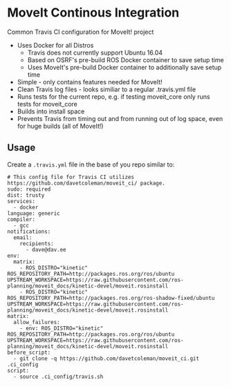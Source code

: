 # MoveIt Continous Integration
Common Travis CI configuration for MoveIt! project

- Uses Docker for all Distros
  - Travis does not currently support Ubuntu 16.04
  - Based on OSRF's pre-build ROS Docker container to save setup time
  - Uses MoveIt's pre-build Docker container to additionally save setup time
- Simple - only contains features needed for MoveIt!
- Clean Travis log files - looks similiar to a regular .travis.yml file
- Runs tests for the current repo, e.g. if testing moveit\_core only runs tests for moveit\_core
- Builds into install space
- Prevents Travis from timing out and from running out of log space, even for huge builds (all of MoveIt!)

## Usage

Create a ``.travis.yml`` file in the base of you repo similar to:

```
# This config file for Travis CI utilizes https://github.com/davetcoleman/moveit_ci/ package.
sudo: required
dist: trusty
services:
  - docker
language: generic
compiler:
  - gcc
notifications:
  email:
    recipients:
      - dave@dav.ee
env:
  matrix:
    - ROS_DISTRO="kinetic"  ROS_REPOSITORY_PATH=http://packages.ros.org/ros/ubuntu              UPSTREAM_WORKSPACE=https://raw.githubusercontent.com/ros-planning/moveit_docs/kinetic-devel/moveit.rosinstall
    - ROS_DISTRO="kinetic"  ROS_REPOSITORY_PATH=http://packages.ros.org/ros-shadow-fixed/ubuntu UPSTREAM_WORKSPACE=https://raw.githubusercontent.com/ros-planning/moveit_docs/kinetic-devel/moveit.rosinstall
matrix:
  allow_failures:
    - env: ROS_DISTRO="kinetic" ROS_REPOSITORY_PATH=http://packages.ros.org/ros/ubuntu              UPSTREAM_WORKSPACE=https://raw.githubusercontent.com/ros-planning/moveit_docs/kinetic-devel/moveit.rosinstall
before_script:
  - git clone -q https://github.com/davetcoleman/moveit_ci.git .ci_config
script:
  - source .ci_config/travis.sh
```
